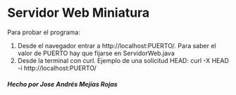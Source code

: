 # Servidor Web Miniatura

Para probar el programa:
1. Desde el navegador entrar a http://localhost:PUERTO/. Para saber el valor de PUERTO hay que fijarse en ServidorWeb.java
2. Desde la terminal con curl. Ejemplo de una solicitud HEAD: curl -X HEAD -i http://localhost:PUERTO/

##### Hecho por Jose  Andrés Mejías Rojas
